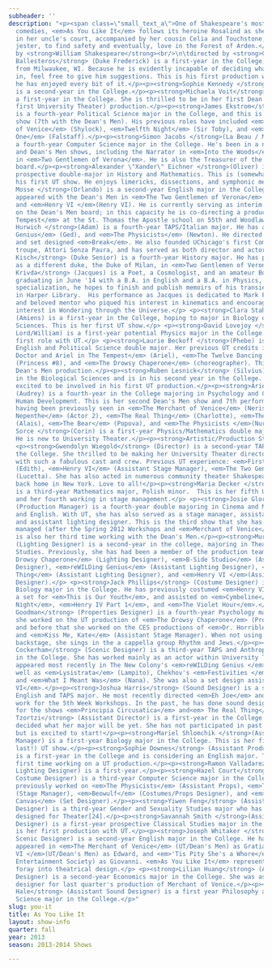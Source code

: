 ```yaml
---
subheader: ''
description: "<p><span class=\"small_text_a\">One of Shakespeare's most enjoyable
  comedies, <em>As You Like It</em> follows its heroine Rosalind as she flees persecution
  in her uncle's court, accompanied by her cousin Celia and Touchstone, the court
  jester, to find safety and eventually, love in the Forest of Arden.</span></p> <p>written
  by <strong>William Shakespeare</strong><br/>\n\tdirected by <strong>Gwendolyn Wiegold</strong></p><p><strong>Cast</strong></p><p><strong>Atticus
  Ballesteros</strong> (Duke Frederick) is a first-year in the College, originally
  from Milwaukee, WI. Because he is evidently incapable of deciding what to major
  in, feel free to give him suggestions. This is his first production with UT, and
  he has enjoyed every bit of it.</p><p><strong>Sophie Kennedy </strong>(Rosalind)
  is a second-year in the College.</p><p><strong>Michaela Voit</strong> (Celia) is
  a first-year in the College. She is thrilled to be in her first Dean's Men (and
  first University Theater) production.</p><p><strong>James Ekstrom</strong> (Touchstone)
  is a fourth-year Political Science major in the College, and this is his 8th UT
  show (7th with the Dean's Men). His previous roles have included <em>The Merchant
  of Venice</em> (Shylock), <em>Twelfth Night</em> (Sir Toby), and <em>Henry IV Part
  One</em> (Falstaff).</p><p><strong>Simon Jacobs </strong>(La Beau / Martext) is
  a fourth-year Computer Science major in the College. He's been in a number of UT
  and Dean's Men shows, including the Narrator in <em>Into the Woods</em> and Launce
  in <em>Two Gentlemen of Verona</em>. He is also the Treasurer of the Dean's Men
  board.</p><p><strong>Alexander \"Xander\" Eichner </strong>(Oliver) is a first-year
  prospective double-major in History and Mathematics. This is (somewhat obviously)
  his first UT show. He enjoys limericks, dissections, and symphonic metal.</p><p><strong>Gus
  Mosse </strong>(Orlando) is a second-year English major in the College. He has previously
  appeared with the Dean's Men in <em>The Two Gentlemen of Verona</em> (Valentine)
  and <em>Henry VI </em>(Henry VI). He is currently serving as interim Education Coordinator
  on the Dean's Men board; in this capacity he is co-directing a production of <em>The
  Tempest</em> at the St. Thomas the Apostle school on 55th and Woodlawn.</p><p><strong>Zev
  Hurwich </strong>(Adam) is a fourth-year TAPS/Italian major. He has acted in <em>reWILDing
  Genius</em> (Ged), and <em>The Physicists</em> (Newton). He directed <em>Graceland</em>,
  and set designed <em>Break</em>. He also founded UChicago's first Commedia dell'Arte
  troupe, Attori Senza Paura, and has served as both director and actor in the ensemble.</p><p><strong>Amory
  Kisch</strong> (Duke Senior) is a fourth-year History major. He has previously appeared
  as a different duke, the Duke of Milan, in <em>Two Gentlemen of Verona</em>.</p><p><strong>Justin
  Krivda</strong> (Jacques) is a Poet, a Cosmologist, and an amateur Botanist. After
  graduating in June '14 with a B.A. in English and a B.A. in Physics, with an Astrophysics
  specialization, he hopes to finish and publish memoirs of his transient experience
  in Harper Library.  His performance as Jacques is dedicated to Mark Fritz, a late
  and beloved mentor who piqued his interest in kinematics and encouraged his boundless
  interest in Wondering through the Universe.</p> <p><strong>Clara Stahlmann Roeder</strong>
  (Amiens) is a first-year in the College, hoping to major in Biology or Environmental
  Sciences. This is her first UT show.</p> <p><strong>David Lovejoy </strong>(Charles/First
  Lord/William) is a first-year potential Physics major in the College. This is his
  first role with UT.</p> <p><strong>Laurie Beckoff </strong>(Phebe) is a second-year
  English and Political Science double major. Her previous UT credits include <em>The
  Doctor and Ariel in The Tempest</em> (Ariel), <em>The Twelve Dancing Princesses</em>
  (Princess #8), and <em>The Drowsy Chaperone</em> (choreographer). This is her first
  Dean's Men production.</p><p><strong>Ruben Lesnick</strong> (Silvius) plans to major
  in the Biological Sciences and is in his second year in the College. He is very
  excited to be involved in his first UT production.</p><p><strong>Arielle Von Hippel</strong>
  (Audrey) is a fourth-year in the College majoring in Psychology and Comparative
  Human Development. This is her second Dean's Men show and 7th performance with UT,
  having been previously seen in <em>The Merchant of Venice</em> (Nerissa), <em>Hotel
  Nepenthe</em> (Actor 2), <em>The Real Thing</em> (Charlotte), <em>The Lion in Winter</em>
  (Alais), <em>The Bear</em> (Popova), and <em>The Physicists </em>(Nurse Monika).</p><p><strong>Jonathan
  Sorce </strong>(Corin) is a first-year Physics/Mathematics double major in the College.
  He is new to University Theater.</p><p><strong>Artistic/Production Staff</strong></p>
  <p><strong>Gwendolyn Wiegold</strong> (Director) is a second-year TAPS major in
  the College. She thrilled to be making her University Theater directorial debut
  with such a fabulous cast and crew. Previous UT experience: <em>First Love</em>
  (Edith), <em>Henry VI</em> (Assistant Stage Manager), <em>The Two Gentlemen of Verona</em>
  (Lucetta). She has also acted in numerous community theater Shakespeare performances
  back home in New York. Love to all!</p><p><strong>Maria Decker </strong>(Stage Manager)
  is a third-year Mathematics major, Polish minor.  This is her fifth UT production,
  and her fourth working in stage management.</p> <p><strong>Josie Glore</strong>
  (Production Manager) is a fourth-year double majoring in Cinema and Media Studies
  and English. With UT, she has also served as a stage manager, assistant director,
  and assistant lighting designer. This is the third show that she has production
  managed (after the Spring 2012 Workshops and <em>Merchant of Venice</em>), and this
  is also her third time working with the Dean's Men.</p><p><strong>Murphy Spence</strong>
  (Lighting Designer) is a second-year in the college, majoring in Theater and Performance
  Studies. Previously, she has had been a member of the production team on <em>The
  Drowsy Chaperone</em> (Lighting Designer), <em>B-Side Studio</em> (Assistant Lighting
  Designer), <em>reWILDing Genius</em> (Assistant Lighting Designer), <em>The Real
  Thing</em> (Assistant Lighting Designer), and <em>Henry VI </em>(Assistant Costume
  Designer).</p> <p><strong>Jack Phillips</strong> (Costume Designer) is a third-year
  Biology major in the College. He has previously costumed <em>Henry VI</em>, built
  a set for <em>This is Our Youth</em>, and assisted on <em>Cymbeline</em>, <em>Twelfth
  Night</em>, <em>Henry IV Part 1</em>, and <em>The Violet Hour</em>.</p><p><strong>Jessica
  Goodman</strong> (Properties Designer) is a fourth-year Psychology major. Last spring
  she worked on the UT production of <em>The Drowsy Chaperone</em> (Props Designer),
  and before that she worked on the CES productions of <em>Dr. Horrible</em> (Props/Set/Costumes)
  and <em>Kiss Me, Kate</em> (Assistant Stage Manager). When not using her glue gun
  backstage, she sings in the a cappella group Rhythm and Jews.</p><p><strong>Amy
  Cockerham</strong> (Scenic Designer) is a third-year TAPS and Anthropology major
  in the College. She has worked mainly as an actor within University Theater, having
  appeared most recently in The New Colony's <em>reWILDing Genius </em>(Kelly), as
  well as <em>Lysistrata</em> (Lampito), Chekhov's <em>Festivities </em>(Merchutkina),
  and <em>What I Meant Was</em> (Nana). She was also a set design assistant on <em>Henry
  VI</em>.</p><p><strong>Joshua Harris</strong> (Sound Designer) is a second-year
  English and TAPS major. He most recently directed <em>Eh Joe</em> and did sound
  work for the 5th Week Workshops. In the past, he has done sound design in some capacity
  for the shows <em>Principia Circusatica</em> and<em> The Real Thing</em>.</p><p><strong>Dido
  Tzortzi</strong> (Assistant Director) is a first-year in the College. She has not
  decided what her major will be yet. She has not participated in past UT events,
  but is excited to start!</p><p><strong>Mariel Shlomchik </strong>(Assistant Stage
  Manager) is a first-year Biology major in the College. This is her first (but not
  last!) UT show.</p><p><strong>Sophie Downes</strong> (Assistant Production Manager)
  is a first-year in the College and is considering an English major. This is her
  first time working on a UT production.</p><p><strong>Ramon Valladarez</strong> (Assistant
  Lighting Designer) is a first-year.</p><p><strong>Hazel Court</strong> (Assistant
  Costume Designer) is a third-year Computer Science major in the College.  She has
  previously worked on <em>The Physicists</em> (Assistant Props), <em>The Festivities</em>
  (Stage Manager), <em>Beowulf</em> (Costumes/Props Designer), and <em>The Credeaux
  Canvas</em> (Set Designer).</p><p><strong>Yiwen Feng</strong> (Assistant Costume
  Designer) is a third-year Gender and Sexuality Studies major who has previously
  designed for Theater[24].</p><p><strong>Savannah Smith </strong>(Assistant Costume
  Designer) is a first-year prospective Classical Studies major in the College. This
  is her first production with UT.</p><p><strong>Joseph Whitaker </strong>(Assistant
  Scenic Designer) is a second-year English major in the College. He has previously
  appeared in <em>The Merchant of Venice</em> (UT/Dean's Men) as Gratiano, <em>Henry
  VI </em>(UT/Dean's Men) as Edward, and <em>'Tis Pity She's a Whore</em> (Classical
  Entertainment Society) as Giovanni. <em>As You Like It</em> represents his first
  foray into theatrical design.</p> <p><strong>Lilian Huang</strong> (Assistant Scenic
  Designer) is a second-year Economics major in the College. She was assistant costume
  designer for last quarter's production of Merchant of Venice.</p><p><strong>Alex
  Hale</strong> (Assistant Sound Designer) is a first year Philosophy and Political
  Science major in the College.</p>"
slug: you-it
title: As You Like It
layout: show-info
quarter: fall
year: 2013
season: 2013-2014 Shows

---
```

